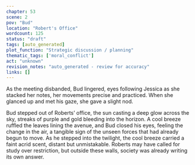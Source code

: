 ```yaml
---
chapter: 53
scene: 2
pov: "Bud"
location: "Robert's Office"
wordcount: 125
status: "draft"
tags: [auto_generated]
plot_function: "Strategic discussion / planning"
thematic_tags: ['moral_conflict']
act: "unknown"
revision_notes: "auto_generated - review for accuracy"
links: []
---
```


As the meeting disbanded, Bud lingered, eyes following Jessica as she stacked her notes, her movements precise and practiced. When she glanced up and met his gaze, she gave a slight nod. 

Bud stepped out of Roberts’ office, the sun casting a deep glow across the sky, streaks of purple and gold bleeding into the horizon. A cool breeze ruffled the leaves lining the avenue, and Bud closed his eyes, feeling the change in the air, a tangible sign of the unseen forces that had already begun to move. As he stepped into the twilight, the cool breeze carried a faint acrid scent, distant but unmistakable. Roberts may have called for study over restriction, but outside these walls, society was already writing its own answer.
